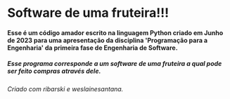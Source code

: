 <h1> Software de uma fruteira!!! </h1>
<h4> Esse é um código amador escrito na linguagem Python criado em Junho de 2023 para uma apresentação da disciplina 'Programação para a Engenharia' da primeira fase de Engenharia de Software. </h4>
<h5> Esse programa corresponde a um software de uma fruteira a qual pode ser feito compras através dele. </h5>
<h6> Criado com ribarski e weslainesantana. </h6>
